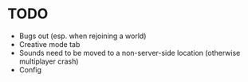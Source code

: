 # TODO
* Bugs out (esp. when rejoining a world)
* Creative mode tab
* Sounds need to be moved to a non-server-side location (otherwise multiplayer crash)
* Config